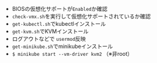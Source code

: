 * BIOSの仮想化サポートが`Enabled`か確認
* `check-vmx.sh`を実行して仮想化サポートされているか確認
* `get-kubectl.sh`でkubectlインストール
* `get-kvm.sh`でKVMインストール
* ログアウトなどで `usermod`反映
* `get-minikube.sh`でminikubeインストール
* `$ minikube start --vm-driver kvm2` （※非root）
